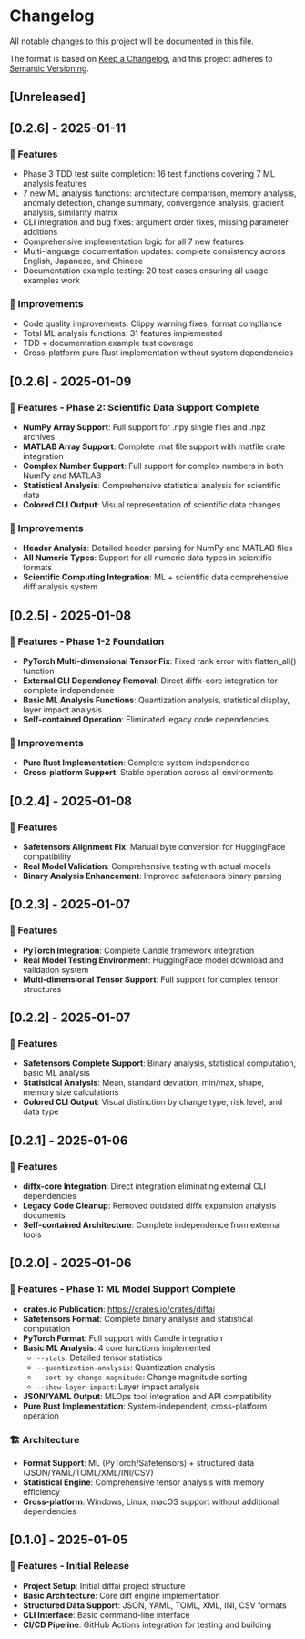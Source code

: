 # Changelog

All notable changes to this project will be documented in this file.

The format is based on [Keep a Changelog](https://keepachangelog.com/en/1.1.0/),
and this project adheres to [Semantic Versioning](https://semver.org/spec/v2.0.0.html).

## [Unreleased]

## [0.2.6] - 2025-01-11
### 🚀 Features
- Phase 3 TDD test suite completion: 16 test functions covering 7 ML analysis features
- 7 new ML analysis functions: architecture comparison, memory analysis, anomaly detection, change summary, convergence analysis, gradient analysis, similarity matrix
- CLI integration and bug fixes: argument order fixes, missing parameter additions
- Comprehensive implementation logic for all 7 new features
- Multi-language documentation updates: complete consistency across English, Japanese, and Chinese
- Documentation example testing: 20 test cases ensuring all usage examples work

### 🔧 Improvements
- Code quality improvements: Clippy warning fixes, format compliance
- Total ML analysis functions: 31 features implemented
- TDD + documentation example test coverage
- Cross-platform pure Rust implementation without system dependencies

## [0.2.6] - 2025-01-09
### 🚀 Features - Phase 2: Scientific Data Support Complete
- **NumPy Array Support**: Full support for .npy single files and .npz archives
- **MATLAB Array Support**: Complete .mat file support with matfile crate integration
- **Complex Number Support**: Full support for complex numbers in both NumPy and MATLAB
- **Statistical Analysis**: Comprehensive statistical analysis for scientific data
- **Colored CLI Output**: Visual representation of scientific data changes

### 🔧 Improvements
- **Header Analysis**: Detailed header parsing for NumPy and MATLAB files
- **All Numeric Types**: Support for all numeric data types in scientific formats
- **Scientific Computing Integration**: ML + scientific data comprehensive diff analysis system

## [0.2.5] - 2025-01-08
### 🚀 Features - Phase 1-2 Foundation
- **PyTorch Multi-dimensional Tensor Fix**: Fixed rank error with flatten_all() function
- **External CLI Dependency Removal**: Direct diffx-core integration for complete independence
- **Basic ML Analysis Functions**: Quantization analysis, statistical display, layer impact analysis
- **Self-contained Operation**: Eliminated legacy code dependencies

### 🔧 Improvements
- **Pure Rust Implementation**: Complete system independence
- **Cross-platform Support**: Stable operation across all environments

## [0.2.4] - 2025-01-08
### 🚀 Features
- **Safetensors Alignment Fix**: Manual byte conversion for HuggingFace compatibility
- **Real Model Validation**: Comprehensive testing with actual models
- **Binary Analysis Enhancement**: Improved safetensors binary parsing

## [0.2.3] - 2025-01-07
### 🚀 Features
- **PyTorch Integration**: Complete Candle framework integration
- **Real Model Testing Environment**: HuggingFace model download and validation system
- **Multi-dimensional Tensor Support**: Full support for complex tensor structures

## [0.2.2] - 2025-01-07
### 🚀 Features
- **Safetensors Complete Support**: Binary analysis, statistical computation, basic ML analysis
- **Statistical Analysis**: Mean, standard deviation, min/max, shape, memory size calculations
- **Colored CLI Output**: Visual distinction by change type, risk level, and data type

## [0.2.1] - 2025-01-06
### 🚀 Features
- **diffx-core Integration**: Direct integration eliminating external CLI dependencies
- **Legacy Code Cleanup**: Removed outdated diffx expansion analysis documents
- **Self-contained Architecture**: Complete independence from external tools

## [0.2.0] - 2025-01-06
### 🚀 Features - Phase 1: ML Model Support Complete
- **crates.io Publication**: https://crates.io/crates/diffai
- **Safetensors Format**: Complete binary analysis and statistical computation
- **PyTorch Format**: Full support with Candle integration
- **Basic ML Analysis**: 4 core functions implemented
  - `--stats`: Detailed tensor statistics
  - `--quantization-analysis`: Quantization analysis
  - `--sort-by-change-magnitude`: Change magnitude sorting
  - `--show-layer-impact`: Layer impact analysis
- **JSON/YAML Output**: MLOps tool integration and API compatibility
- **Pure Rust Implementation**: System-independent, cross-platform operation

### 🏗️ Architecture
- **Format Support**: ML (PyTorch/Safetensors) + structured data (JSON/YAML/TOML/XML/INI/CSV)
- **Statistical Engine**: Comprehensive tensor analysis with memory efficiency
- **Cross-platform**: Windows, Linux, macOS support without additional dependencies

## [0.1.0] - 2025-01-05
### 🚀 Features - Initial Release
- **Project Setup**: Initial diffai project structure
- **Basic Architecture**: Core diff engine implementation
- **Structured Data Support**: JSON, YAML, TOML, XML, INI, CSV formats
- **CLI Interface**: Basic command-line interface
- **CI/CD Pipeline**: GitHub Actions integration for testing and building
